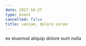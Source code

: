 ```yaml
---
date: 2017-10-27
type: event
cancelled: false
title: veniam, dolore Lorem
---
```

ex eiusmod aliquip dolore sunt nulla